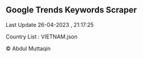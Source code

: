 

## Google Trends Keywords Scraper 
 
Last Update 26-04-2023 , 21:17:25

Country List :
VIETNAM.json



© Abdul Muttaqin 
